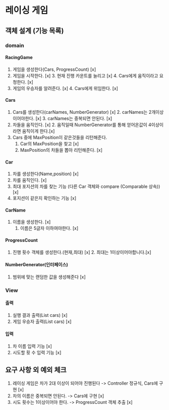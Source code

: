 
# 레이싱 게임

## 객체 설계 (기능 목록)

### domain

#### RacingGame
1. 게임을 생성한다(Cars, ProgressCount) [x]
2. 게임을 시작한다. [x]
   3. 현재 진행 카운트를 늘리고 [x]
   4. Cars에게 움직이라고 요청한다. [x]
3. 게임의 우승자를 알려준다. [x]
   4. Cars에게 위임한다. [x]
    

#### Cars
1. Cars를 생성한다(carNames, NumberGenerator) [x]
   2. carNames는 2개이상이어야한다. [x]
   3. carNames는 중복되면 안된다. [x]
1. 차들을 움직인다. [x]
   2. 움직일때 NumberGenerator를 통해 얻어온값이 4이상이라면 움직이게 한다.[x]
2. Cars 중에 MaxPosition이 같은것들을 리턴해준다.
   1. Car의 MaxPosition을 찾고 [x]
   2. MaxPosition의 차들을 뽑아 리턴해준다. [x]

#### Car
1. 차를 생성한다(Name,position) [x]
2. 차를 움직인다. [x]
3. 최대 포지션의 차를 찾는 기능 (다른 Car 객체와 compare (Comparable 상속)) [x]
4. 포지션이 같은지 확인하는 기능 [x]

#### CarName
1. 이름을 생성한다. [x]
    1. 이름은 5글자 이하여야한다. [x]

#### ProgressCount
1. 진행 횟수 객체를 생성한다.(현재,최대) [x]
   2. 최대는 1이상이어야합니다.[x]

#### NumberGenerator(인터페이스)
1. 범위에 맞는 랜덤한 값을 생성해준다 [x] 


### View

#### 출력
1. 실행 결과 출력(List<Car> cars) [x]
2. 게임 우승자 출력(List<Car> cars) [x]

#### 입력
1. 차 이름 입력 기능 [x]
2. 시도할 횟 수 입력 기능 [x]


## 요구 사항 외 예외 체크
1. 레이싱 게임은 차가 2대 이상이 되어야 진행된다 -> Controller 정규식, Cars에 구현 [x]
2. 차의 이름은 중복되면 안된다. -> Cars에 구현 [x]
3. 시도 횟수는 1이상이어야 한다. -> ProgressCount 객체 추출 [x]
